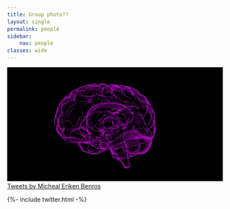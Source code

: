 ```yaml
---
title: Group photo??
layout: single
permalink: people
sidebar:
    nav: people
classes: wide
---
```


<img style="display: inline-block; width: 600px;" src="/assets/images/brain1.jpg" >
<div class="twitterdiv">
      <!-- <header><h4 class="nav__title"><i class="fas fa-file-alt"></i> Latest tweets</h4></header> -->
      <div class="twitter-timeline">
        <a class="twitter-timeline" data-width="200" data-tweet-limit="2" href="https://twitter.com/michaelbenros?lang=da">Tweets by Micheal Eriken Benros</a>
        <script async="" src="https://platform.twitter.com/widgets.js" charset="utf-8"></script>
     </div>






{%- include twitter.html -%}
